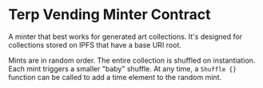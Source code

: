 # Terp Vending Minter Contract

A minter that best works for generated art collections. It's designed for collections stored on IPFS that have a base URI root.

Mints are in random order. The entire collection is shuffled on instantiation. Each mint triggers a smaller "baby" shuffle. At any time, a `Shuffle {}` function can be called to add a time element to the random mint.
